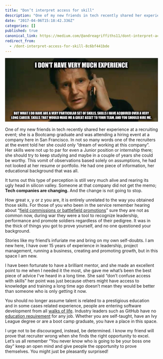```yaml
---
title: "Don’t interpret access for skill"
description: "One of my new friends in tech recently shared her experience at a recruiting event; she is a Bootcamp graduate and was attending a hiring…"
date: "2017-04-06T15:18:42.336Z"
categories: []
published: true
canonical_link: https://medium.com/@andreagriffiths11/dont-interpret-access-for-skill-8c6bf441bde
redirect_from:
  - /dont-interpret-access-for-skill-8c6bf441bde
---
```


![You are hired!](./asset-1.jpeg)

One of my new friends in tech recently shared her experience at a recruiting event; she is a Bootcamp graduate and was attending a hiring event at a company here in San Francisco. In not so many words one of the recruiters at the event told her she could only “dream of working at this company”. Her skills were not up to par for even a Junior position or internship there; she should try to keep studying and maybe in a couple of years she could be worthy. This vomit of observations based solely on assumptions, he had not looked at her resume or portfolio. He had one piece of information, her educational background that was all.

It turns out this type of perception is still very much alive and rearing its ugly head in silicon valley. Someone at that company did not get the memo; **Tech companies are changing.** And the change is not going to stop.

How great x, y or z you are, it is entirely unrelated to the way you obtained those skills. For those of you who been in the service remember hearing about “[field commissions or battlefield promotions](https://en.wikipedia.org/wiki/Battlefield_promotion)” sure they are not as common now, during war they were a tool to recognize leadership, performance and promote soldiers regardless of their pedigree. It was in the thick of things you got to prove yourself, and no one questioned your background.

Stories like my friend’s infuriate me and bring on my own self-doubts. I am new here, I have over 15 years of experience in leadership, project management, running a business, creating and promoting growth, but in this space I am new.

I have been fortunate to have a brilliant mentor, and she made an excellent point to me when I needed it the most, she gave me what’s been the best piece of advice I’ve heard in a long time. She said “don’t confuse access with skills” her point was just because others might have access to knowledge and training a long time ago doesn’t mean they would be better than someone who is only getting it now.

You should no longer assume talent is related to a prestigious education and in some cases related experience, people are entering software development from all [walks of life](http://www.npr.org/sections/alltechconsidered/2016/05/06/477033781/from-coal-to-code-a-new-path-for-laid-off-miners-in-kentucky). Industry leaders such as GitHub have no [education requirement](https://twitter.com/agelender/status/776468076506128384) for any job. Whether you are self-taught, have an Ivy League degree or are a boot camp graduate, you have a place in this space.

I urge not to be discouraged, instead, be determined. I know my friend will prove that recruiter wrong when she finds the right opportunity to excel. Let’s us all remember “You never know who is going to be your boss one day” keep an open mind and give people the opportunity to prove themselves. You might just be pleasantly surprised!
